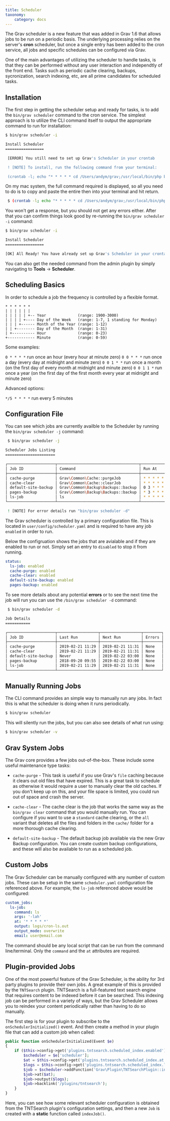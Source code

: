 ```yaml
---
title: Scheduler
taxonomy:
    category: docs
---
```


<style>
code.language-bash {
    white-space: pre;
}
</style>

The Grav scheduler is a new feature that was added in Grav 1.6 that allows jobs to be run on a periodic basis.  The underlying processing relies on the server's **cron** scheduler, but once a single entry has been added to the cron service, all jobs and specific schedules can be configured via Grav.

One of the main advantages of utilizing the scheduler to handle tasks, is that they can be performed without any user interaction and independtly of the front end.  Tasks such as periodic cache clearing, backups, sycronization, search indexing, etc, are all prime candidates for scheduled tasks.

## Installation

The first step in getting the scheduler setup and ready for tasks, is to add the `bin/grav scheduler` command to the cron service.  The simplest approach is to utilize the CLI command itself to output the appropriate command to run for installation:

```bash
$ bin/grav scheduler -i                                                                        [9:24:45]

Install Scheduler
=================

 [ERROR] You still need to set up Grav's Scheduler in your crontab

 ! [NOTE] To install, run the following command from your terminal:

 (crontab -l; echo "* * * * * cd /Users/andym/grav;/usr/local/bin/php bin/grav scheduler 1>> /dev/null 2>&1") | crontab -
```

On my mac system, the full command required is displayed, so all you need to do is to copy and paste the entire then into your terminal and hit return.

```bash
 $ (crontab -l; echo "* * * * * cd /Users/andym/grav;/usr/local/bin/php bin/grav scheduler 1>> /dev/null 2>&1") | crontab -
 ```

 You won't get a response, but you should not get any errors either.  After that you can confirm things look good by re-running the `bin/grav scheduler -i` command:

 ```bash
$ bin/grav scheduler -i                                                                        [9:27:42]

Install Scheduler
=================

 [OK] All Ready! You have already set up Grav's Scheduler in your crontab
```

You can also get the needed command from the admin plugin by simply navigating to **Tools** → **Scheduler**.

## Scheduling Basics

In order to schedule a job the frequency is controlled by a flexible format.

```
* * * * * *
| | | | | |
| | | | | +-- Year              (range: 1900-3000)
| | | | +---- Day of the Week   (range: 1-7, 1 standing for Monday)
| | | +------ Month of the Year (range: 1-12)
| | +-------- Day of the Month  (range: 1-31)
| +---------- Hour              (range: 0-23)
+------------ Minute            (range: 0-59)
```

Some examples:

`0 * * * *`	run once an hour (every hour at minute zero)
`0 0 * * *`	run once a day (every day at midnight and minute zero)
`0 0 1 * *`	run once a month (on the first day of every month at midnight and minute zero)
`0 0 1 1 *`	run once a year (on the first day of the first month every year at midnight and minute zero)

Advanced options:

`*/5 * * * *` run every 5 minutes



## Configuration File

You can see which jobs are currently availble to the Scheduler  by running the `bin/grav scheduler -j` command:

```bash
 $ bin/grav scheduler -j                                                                       [11:23:02]

Scheduler Jobs Listing
======================

┌─────────────────────┬────────────────────────────────────┬───────────┬─────────┬──────────────────┬─────────┐
│ Job ID              │ Command                            │ Run At    │ Status  │ Last Run         │ State   │
├─────────────────────┼────────────────────────────────────┼───────────┼─────────┼──────────────────┼─────────┤
│ cache-purge         │ Grav\Common\Cache::purgeJob        │ * * * * * │ Success │ 2019-02-21 11:23 │ Enabled │
│ cache-clear         │ Grav\Common\Cache::clearJob        │ * * * * * │ Success │ 2019-02-21 11:23 │ Enabled │
│ default-site-backup │ Grav\Common\Backup\Backups::backup │ 0 3 * * * │ Ready   │ Never            │ Enabled │
│ pages-backup        │ Grav\Common\Backup\Backups::backup │ * 3 * * * │ Success │ 2018-09-20 09:55 │ Enabled │
│ ls-job              │ ls                                 │ * * * * * │ Success │ 2019-02-21 11:23 │ Enabled │
└─────────────────────┴────────────────────────────────────┴───────────┴─────────┴──────────────────┴─────────┘

 ! [NOTE] For error details run "bin/grav scheduler -d"
 ```

The Grav scheduler is controlled by a primary configuration file.  This is located in `user/config/scheduler.yaml` and is required to have any job `enabled` in order to run.

Below the configruation shows the jobs that are avialable and if they are enabled to run or not.  Simply set an entry to `disabled` to stop it from running.

```yaml
status:
  ls-job: enabled
  cache-purge: enabled
  cache-clear: enabled
  default-site-backup: enabled
  pages-backup: enabled
```

To see more details about any potential **errors** or to see the next time the job will run you can use the `/bin/grav scheduler -d` command:

```bash
 $ bin/grav scheduler -d                                                                                     [11:23:11]

Job Details
===========

┌─────────────────────┬──────────────────┬──────────────────┬────────┐
│ Job ID              │ Last Run         │ Next Run         │ Errors │
├─────────────────────┼──────────────────┼──────────────────┼────────┤
│ cache-purge         │ 2019-02-21 11:29 │ 2019-02-21 11:31 │ None   │
│ cache-clear         │ 2019-02-21 11:29 │ 2019-02-21 11:31 │ None   │
│ default-site-backup │ Never            │ 2019-02-22 03:00 │ None   │
│ pages-backup        │ 2018-09-20 09:55 │ 2019-02-22 03:00 │ None   │
│ ls-job              │ 2019-02-21 11:29 │ 2019-02-21 11:31 │ None   │
└─────────────────────┴──────────────────┴──────────────────┴────────┘
```

## Manually Running Jobs

The CLI command provides an simple way to manually run any jobs.  In fact this is what the scheduler is doing when it runs periodically.

```bash
$ bin/grav scheduler
```

This will silently run the jobs, but you can also see details of what run using:

```bash
$ bin/grav scheduler -v
```

## Grav System Jobs

The Grav core provides a few jobs out-of-the-box.  These include some useful maintenance type tasks:

* `cache-purge` - This task is useful if you use Grav's `file` caching because it clears out old files that have expired.  This is a great task to schedule as otherwise it would require a user to manually clear the old caches.  If you don't keep up on this, and your file space is limited, you could run out of space and crash the server.

* `cache-clear` - The cache clear is the job that works the same way as the `bin/grav clear` command that you would manually run.  You can configure if you want to use a `standard` cache clearing, or the `all` variant that deletes all the files and folders in the `cache/` folder for a more thorough cache clearing.

* `default-site-backup` - The default backup job available via the new Grav Backup configuration.  You can create custom backup configurations, and these will also be available to run as a scheduled job.

## Custom Jobs

The Grav Scheduler can be manually configured with any number of custom jobs.  These can be setup in the same `scheduler.yaml` configuration file referenced above.  For example, the `ls-job` referenced above would be configured:

```yaml
custom_jobs:
  ls-job:
    command: ls
    args: '-lah'
    at: '* * * * *'
    output: logs/cron-ls.out
    output_mode: overwrite
    email: user@email.com
```

The command should be any local script that can be run from the command line/terminal.  Only the `command` and the `at` attributes are required.

## Plugin-provided Jobs

One of the most powerful feature of the Grav Scheduler, is the ability for 3rd party plugins to provide their own jobs.  A great example of this is provided by the `TNTSearch` plugin.  TNTSearch is a full-featured text search engine that requires content to be indexed before it can be searched.  This indexing job can be performed in a variety of ways, but the Grav Scheduler allows you to reindex your content periodically rather than having to do so manually.

The first step is for your plugin to subscribe to the `onSchedulerInitialized()` event.  And then create a method in your plugin file that can add a custom job when called:

```php
public function onSchedulerInitialized(Event $e)
{
    if ($this->config->get('plugins.tntsearch.scheduled_index.enabled')) {
        $scheduler = $e['scheduler'];
        $at = $this->config->get('plugins.tntsearch.scheduled_index.at');
        $logs = $this->config->get('plugins.tntsearch.scheduled_index.logs');
        $job = $scheduler->addFunction('Grav\Plugin\TNTSearchPlugin::indexJob', [], 'tntsearch-index');
        $job->at($at);
        $job->output($logs);
        $job->backlink('/plugins/tntsearch');
    }
}
```

Here, you can see how some relevant scheduler configuration is obtained from the TNTSearch plugin's configuration settings, and then a new `Job` is created with a **static** function called `indexJob()`.









